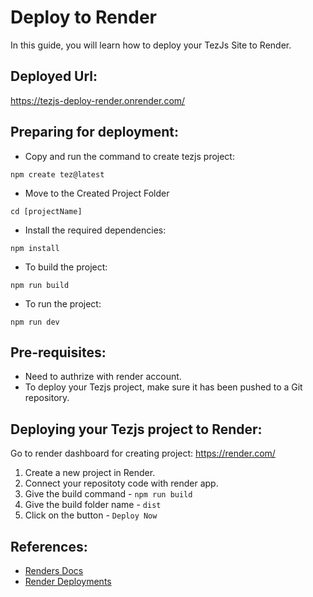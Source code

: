 # Deploy to Render
In this guide, you will learn how to deploy your TezJs Site to  Render.

## Deployed Url:
https://tezjs-deploy-render.onrender.com/

## Preparing for deployment:
- Copy and run the command to create tezjs project:
```
npm create tez@latest
```
- Move to the Created Project Folder
```
cd [projectName]
```
- Install the required dependencies:
```
npm install
```
- To build the project:
```
npm run build
```
- To run the project:
```
npm run dev
```

## Pre-requisites:
  - Need to authrize with render account.
  - To deploy your Tezjs project, make sure it has been pushed to a Git repository.

## Deploying your Tezjs project to Render:
  Go to render dashboard for creating project:  https://render.com/
1. Create a new project in Render.
2. Connect your repositoty code with render app.
3. Give the build command - `npm run build`
4. Give the build folder name - `dist`
5. Click on the button - `Deploy Now`

## References:
- [Renders Docs](https://render.com/docs/)
- [Render Deployments](https://render.com/docs/deploy-vue-js)
